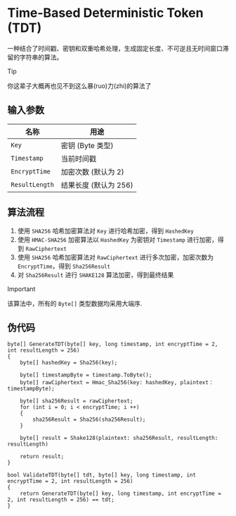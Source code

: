 # Time-Based Deterministic Token (TDT)

一种结合了时间戳、密钥和双重哈希处理，生成固定长度、不可逆且无时间窗口滞留的字符串的算法。

> [!TIP]
> 你这辈子大概再也见不到这么暴(ruo)力(zhi)的算法了

## 输入参数

| 名称           | 用途                  |
| -------------- | --------------------- |
| `Key`          | 密钥 (Byte 类型)      |
| `Timestamp`    | 当前时间戳            |
| `EncryptTime`  | 加密次数 (默认为 2)   |
| `ResultLength` | 结果长度 (默认为 256) |

## 算法流程

1. 使用 `SHA256` 哈希加密算法对 `Key` 进行哈希加密，得到 `HashedKey`
2. 使用 `HMAC-SHA256` 加密算法以 `HashedKey` 为密钥对 `Timestamp` 进行加密，得到 `RawCiphertext`
3. 使用 `SHA256` 哈希加密算法对 `RawCiphertext` 进行多次加密，加密次数为 `EncryptTime`，得到 `Sha256Result`
4. 对 `Sha256Result` 进行 `SHAKE128` 算法加密，得到最终结果

> [!IMPORTANT]
> 该算法中，所有的 `Byte[]` 类型数据均采用大端序.

## 伪代码

```
byte[] GenerateTDT(byte[] key, long timestamp, int encryptTime = 2, int resultLength = 256)
{
    byte[] hashedKey = Sha256(key);

    byte[] timestampByte = timestamp.ToByte();
    byte[] rawCiphertext = Hmac_Sha256(key: hashedKey, plaintext：timestampByte);

    byte[] sha256Result = rawCiphertext;
    for (int i = 0; i < encryptTime; i ++)
    {
        sha256Result = Sha256(sha256Result);
    }

    byte[] result = Shake128(plaintext: sha256Result, resultLength: resultLength)

    return result;
}

bool ValidateTDT(byte[] tdt, byte[] key, long timestamp, int encryptTime = 2, int resultLength = 256)
{
    return GenerateTDT(byte[] key, long timestamp, int encryptTime = 2, int resultLength = 256) == tdt;
}
```
